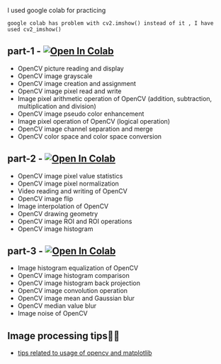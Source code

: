 I used google colab for practicing

`google colab has problem with cv2.imshow()
instead of it , I have  used cv2_imshow()`


## part-1 - [![Open In Colab](https://colab.research.google.com/assets/colab-badge.svg)](https://colab.research.google.com/github/ash11sh/opencv-notes/blob/master/learn_opencv_part1.ipynb)
* OpenCV picture reading and display
* OpenCV image grayscale
* OpenCV image creation and assignment
* OpenCV image pixel read and write
* Image pixel arithmetic operation of OpenCV (addition, subtraction, multiplication and division)
* OpenCV image pseudo color enhancement
* Image pixel operation of OpenCV (logical operation)
* OpenCV image channel separation and merge
* OpenCV color space and color space conversion


## part-2 - [![Open In Colab](https://colab.research.google.com/assets/colab-badge.svg)](https://colab.research.google.com/github/ash11sh/opencv-notes/blob/master/learn_opencv_part2.ipynb)
* OpenCV image pixel value statistics
* OpenCV image pixel normalization
* Video reading and writing of OpenCV
* OpenCV image flip
* Image interpolation of OpenCV
* OpenCV drawing geometry
* OpenCV image ROI and ROI operations
* OpenCV image histogram

## part-3 - [![Open In Colab](https://colab.research.google.com/assets/colab-badge.svg)](https://colab.research.google.com/github/ash11sh/opencv-notes/blob/master/learn_opencv_part3.ipynb)
* Image histogram equalization of OpenCV
* OpenCV image histogram comparison
* OpenCV image histogram back projection
* OpenCV image convolution operation
* OpenCV image mean and Gaussian blur
* OpenCV median value blur
* Image noise of OpenCV

## Image processing tips🌟🌟
- [tips related to usage of opencv and matplotlib](https://github.com/ash11sh/image-processing/blob/master/img-processing%20tips.ipynb)

